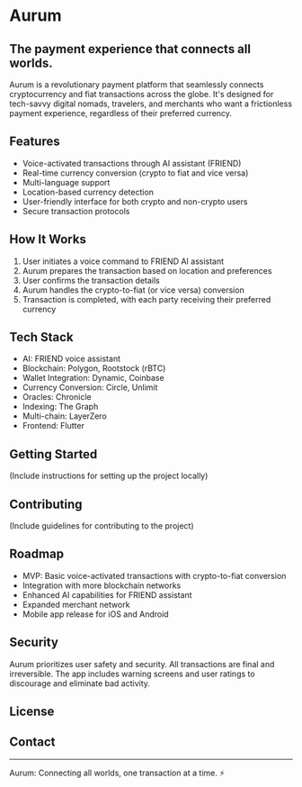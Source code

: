 # Aurum

## The payment experience that connects all worlds.

Aurum is a revolutionary payment platform that seamlessly connects cryptocurrency and fiat transactions across the globe. It's designed for tech-savvy digital nomads, travelers, and merchants who want a frictionless payment experience, regardless of their preferred currency.

## Features

- Voice-activated transactions through AI assistant (FRIEND)
- Real-time currency conversion (crypto to fiat and vice versa)
- Multi-language support
- Location-based currency detection
- User-friendly interface for both crypto and non-crypto users
- Secure transaction protocols

## How It Works

1. User initiates a voice command to FRIEND AI assistant
2. Aurum prepares the transaction based on location and preferences
3. User confirms the transaction details
4. Aurum handles the crypto-to-fiat (or vice versa) conversion
5. Transaction is completed, with each party receiving their preferred currency

## Tech Stack

- AI: FRIEND voice assistant
- Blockchain: Polygon, Rootstock (rBTC)
- Wallet Integration: Dynamic, Coinbase
- Currency Conversion: Circle, Unlimit
- Oracles: Chronicle
- Indexing: The Graph
- Multi-chain: LayerZero
- Frontend: Flutter

## Getting Started

(Include instructions for setting up the project locally)

## Contributing

(Include guidelines for contributing to the project)

## Roadmap

- MVP: Basic voice-activated transactions with crypto-to-fiat conversion
- Integration with more blockchain networks
- Enhanced AI capabilities for FRIEND assistant
- Expanded merchant network
- Mobile app release for iOS and Android

## Security

Aurum prioritizes user safety and security. All transactions are final and irreversible. The app includes warning screens and user ratings to discourage and eliminate bad activity.

## License


## Contact


---

Aurum: Connecting all worlds, one transaction at a time. ⚡️
